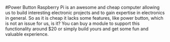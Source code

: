 #Power Button
Raspberry Pi is an awesome and cheap computer allowing us to build interesting electronic projects 
and to gain expertise in electronics in general. So as it is cheap it lacks some features, like power button, 
which is not an issue for us, is it? You can buy a module to support this functionality around $20 or 
simply build yours and get some fun and valuable experience.
